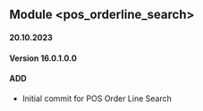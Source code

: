 ## Module <pos_orderline_search>
#### 20.10.2023
#### Version 16.0.1.0.0
#### ADD
- Initial commit for POS Order Line Search

